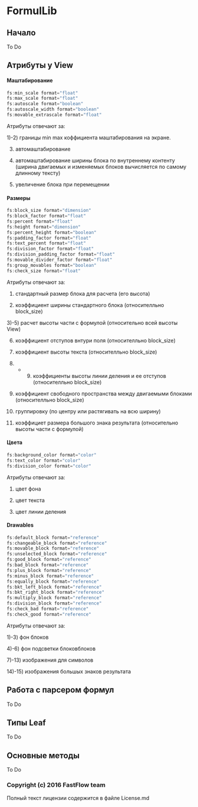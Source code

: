 # FormulLib

## Начало

To Do

## Атрибуты у View

#### Маштабирование
```java
fs:min_scale format="float"
fs:max_scale format="float"
fs:autoscale format="boolean"
fs:autoscale_width format="boolean"
fs:movable_extrascale format="float"
```

Атрибуты отвечают за:

1)-2) границы min max коффициента маштабирования на экране. 

3) автомаштабирование

4) автомаштабирование ширины блока по внутреннему контенту (ширина двигаемых и изменяемых блоков вычисляется по самому длинному тексту)

5) увеличение блока при перемещении



#### Размеры
```java
fs:block_size format="dimension"
fs:block_factor format="float"
fs:percent format="float"
fs:height format="dimension"
fs:percent_height format="boolean"
fs:padding_factor format="float"
fs:text_percent format="float"
fs:division_factor format="float"
fs:division_padding_factor format="float"
fs:movable_divider_factor format="float"
fs:group_movables format="boolean"
fs:check_size format="float"
```

Атрибуты отвечают за:

1) стандартный размер блока для расчета (его высота)

2) коэффициент ширины стандартного блока (относителльно block_size)

3)-5) расчет высоты части с формулой (относительно всей высоты View)

6) коэффициент отступов внтури поля (относителльно block_size)

7) коэффициент высоты текста (относителльно block_size)

8) - 9) коэффициенты высоты линии деления и ее отступов (относителльно block_size)

10) коэффициент свободного пространства между двигаемыми блоками (относителльно block_size)

11) группировку (по центру или растягивать на всю ширину)

12) коэффициет размера большого знака результата (относительно высоты части с формулой)



#### Цвета
```java
fs:background_color format="color"
fs:text_color format="color"
fs:division_color format="color"
```

Атрибуты отвечают за:

1) цвет фона

2) цвет текста

3) цвет линии деления



#### Drawables
```java
fs:default_block format="reference"
fs:changeable_block format="reference"
fs:movable_block format="reference"
fs:unselected_block format="reference"
fs:good_block format="reference"
fs:bad_block format="reference"
fs:plus_block format="reference"
fs:minus_block format="reference"
fs:equally_block format="reference"
fs:bkt_left_block format="reference"
fs:bkt_right_block format="reference"
fs:multiply_block format="reference"
fs:division_block format="reference"
fs:check_bad format="reference"
fs:check_good format="reference"
```

Атрибуты отвечают за:

1)-3) фон блоков

4)-6) фон подсветки блоковблоков

7)-13) изображения для символов

14)-15) изображения большых знаков результата



## Работа с парсером формул

To Do

## Типы Leaf

To Do

## Основные методы

To Do

### Copyright (c) 2016 FastFlow team

Полный текст лицензии содержится в файле License.md
